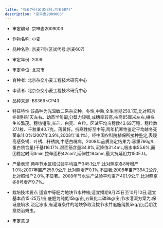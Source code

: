 ```yaml
---
title: "京麦7号(区试代号:京麦607)"
description: "京审麦2009003"
---
```

* 审定编号:  京审麦2009003

*  作物名称:  小麦

*  品种名称:  京麦7号(区试代号:京麦607)

*  审定年份:  2009

*  审定单位:  北京市

* 育种者:  北京杂交小麦工程技术研究中心

*  申请者:  北京杂交小麦工程技术研究中心

*  品种来源:  BS366×CP43

*  特征特性
该品种为光温敏二系杂交种。冬性,中熟,全生育期250.1天,比对照京冬8晚熟1天左右。幼苗半匍匐,分蘖力较强,成穗率较高,株高85厘米左右,植株生长繁茂。穗纺锤形,长芒、白壳、白粒。区试平均亩穗数43.69万穗、穗粒数27.1粒、千粒重40.7克。落黄好。抗寒性好至中等,两年抗寒性鉴定平均越冬死茎率11.0%(2007年3.9%,2008年18.1%)。经中国农科院植保所接种鉴定,表现高感条锈、叶锈、秆锈病,中感白粉病。2008年品质测定结果为:容重766g/L,蛋白质含量(干基)16.17%,湿面筋含量34.8%,沉降值31.4mL,吸水率55.6%,面团稳定时间3min,拉伸面积42cm2,延伸性184mm,最大抗延阻力150E.U。

*  产量表现
两年节水区域试验平均亩产345.1公斤,比对照京冬8号增产1.0%;2007年亩产259.9公斤,比对照增产0.1%,不显著;2008年亩产394.2公斤,比对照增产2.0%,不显著。2008年节水生产试验平均亩产401.9公斤,比对照京冬8号增产9.7%。

*  栽培技术要点
适宜中等肥力地块节水种植;适宜播期9月25日至10月10日;适宜基本苗15-25万/亩;底肥为纯氮15kg/亩,五氧化二磷8kg/亩;节水灌溉方案为:保证底墒水,浇足冻水,有灌溉条件的地块争取浇拔节水并追施纯氮5kg/亩;后期注意防治蚜虫。

*  审定意见

